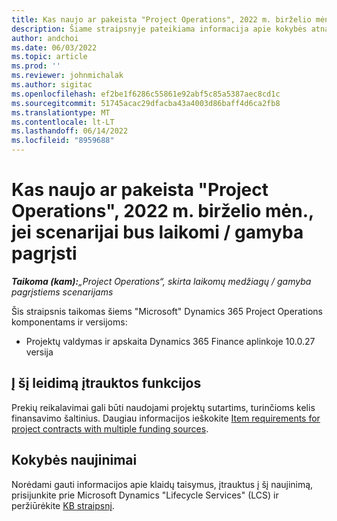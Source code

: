 ```yaml
---
title: Kas naujo ar pakeista "Project Operations", 2022 m. birželio mėn., jei scenarijai bus laikomi / gamyba pagrįsti
description: Šiame straipsnyje pateikiama informacija apie kokybės atnaujinimus, kuriuos galima rasti 2022 m. birželio mėn.
author: andchoi
ms.date: 06/03/2022
ms.topic: article
ms.prod: ''
ms.reviewer: johnmichalak
ms.author: sigitac
ms.openlocfilehash: ef2be1f6286c55861e92abf5c85a5387aec8cd1c
ms.sourcegitcommit: 51745acac29dfacba43a4003d86baff4d6ca2fb8
ms.translationtype: MT
ms.contentlocale: lt-LT
ms.lasthandoff: 06/14/2022
ms.locfileid: "8959688"
---
```

# <a name="whats-new-or-changed-in-project-operations-june-2022-for-stockedproduction-based-scenarios"></a>Kas naujo ar pakeista "Project Operations", 2022 m. birželio mėn., jei scenarijai bus laikomi / gamyba pagrįsti

_**Taikoma (kam):**„Project Operations“, skirta laikomų medžiagų / gamyba pagrįstiems scenarijams_

Šis straipsnis taikomas šiems "Microsoft" Dynamics 365 Project Operations komponentams ir versijoms:

- Projektų valdymas ir apskaita Dynamics 365 Finance aplinkoje 10.0.27 versija

## <a name="features-included-in-this-release"></a>Į šį leidimą įtrauktos funkcijos

Prekių reikalavimai gali būti naudojami projektų sutartims, turinčioms kelis finansavimo šaltinius. Daugiau informacijos ieškokite [Item requirements for project contracts with multiple funding sources](/multiple-funding-sources-item-req.md).

## <a name="quality-updates"></a>Kokybės naujinimai

Norėdami gauti informacijos apie klaidų taisymus, įtrauktus į šį naujinimą, prisijunkite prie Microsoft Dynamics "Lifecycle Services" (LCS) ir peržiūrėkite [KB straipsnį](https://fix.lcs.dynamics.com/Issue/Details?bugId=673271).
